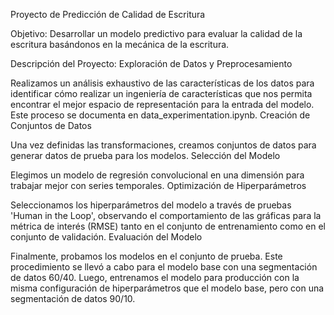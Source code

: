 Proyecto de Predicción de Calidad de Escritura

Objetivo: Desarrollar un modelo predictivo para evaluar la calidad de la escritura basándonos en la mecánica de la escritura.

Descripción del Proyecto:
Exploración de Datos y Preprocesamiento

Realizamos un análisis exhaustivo de las características de los datos para identificar cómo realizar un ingeniería de características que nos permita encontrar el mejor espacio de representación para la entrada del modelo. Este proceso se documenta en data_experimentation.ipynb.
Creación de Conjuntos de Datos

Una vez definidas las transformaciones, creamos conjuntos de datos para generar datos de prueba para los modelos.
Selección del Modelo

Elegimos un modelo de regresión convolucional en una dimensión para trabajar mejor con series temporales.
Optimización de Hiperparámetros

Seleccionamos los hiperparámetros del modelo a través de pruebas 'Human in the Loop', observando el comportamiento de las gráficas para la métrica de interés (RMSE) tanto en el conjunto de entrenamiento como en el conjunto de validación.
Evaluación del Modelo

Finalmente, probamos los modelos en el conjunto de prueba. Este procedimiento se llevó a cabo para el modelo base con una segmentación de datos 60/40. Luego, entrenamos el modelo para producción con la misma configuración de hiperparámetros que el modelo base, pero con una segmentación de datos 90/10.
